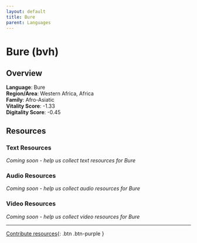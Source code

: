 ```yaml
---
layout: default
title: Bure
parent: Languages
---
```


# Bure (bvh)

## Overview

**Language**: Bure  
**Region/Area**: Western Africa, Africa  
**Family**: Afro-Asiatic  
**Vitality Score**: -1.33  
**Digitality Score**: -0.45  

## Resources

### Text Resources
*Coming soon - help us collect text resources for Bure*

### Audio Resources
*Coming soon - help us collect audio resources for Bure*

### Video Resources
*Coming soon - help us collect video resources for Bure*

---

[Contribute resources](https://fairtrain.github.io/){: .btn .btn-purple }
